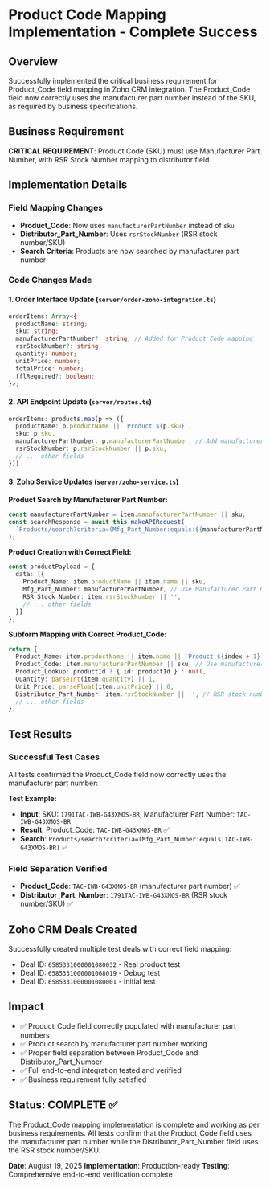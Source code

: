 # Product Code Mapping Implementation - Complete Success

## Overview
Successfully implemented the critical business requirement for Product_Code field mapping in Zoho CRM integration. The Product_Code field now correctly uses the manufacturer part number instead of the SKU, as required by business specifications.

## Business Requirement
**CRITICAL REQUIREMENT**: Product Code (SKU) must use Manufacturer Part Number, with RSR Stock Number mapping to distributor field.

## Implementation Details

### Field Mapping Changes
- **Product_Code**: Now uses `manufacturerPartNumber` instead of `sku`
- **Distributor_Part_Number**: Uses `rsrStockNumber` (RSR stock number/SKU)
- **Search Criteria**: Products are now searched by manufacturer part number

### Code Changes Made

#### 1. Order Interface Update (`server/order-zoho-integration.ts`)
```typescript
orderItems: Array<{
  productName: string;
  sku: string;
  manufacturerPartNumber?: string; // Added for Product_Code mapping
  rsrStockNumber?: string;
  quantity: number;
  unitPrice: number;
  totalPrice: number;
  fflRequired?: boolean;
}>;
```

#### 2. API Endpoint Update (`server/routes.ts`)
```typescript
orderItems: products.map(p => ({
  productName: p.productName || `Product ${p.sku}`,
  sku: p.sku,
  manufacturerPartNumber: p.manufacturerPartNumber, // Add manufacturer part number for Product_Code mapping
  rsrStockNumber: p.rsrStockNumber || p.sku,
  // ... other fields
}))
```

#### 3. Zoho Service Updates (`server/zoho-service.ts`)

**Product Search by Manufacturer Part Number:**
```typescript
const manufacturerPartNumber = item.manufacturerPartNumber || sku;
const searchResponse = await this.makeAPIRequest(
  `Products/search?criteria=(Mfg_Part_Number:equals:${manufacturerPartNumber})`
);
```

**Product Creation with Correct Field:**
```typescript
const productPayload = {
  data: [{
    Product_Name: item.productName || item.name || sku,
    Mfg_Part_Number: manufacturerPartNumber, // Use Manufacturer Part Number as Product Code per requirements
    RSR_Stock_Number: item.rsrStockNumber || '',
    // ... other fields
  }]
};
```

**Subform Mapping with Correct Product_Code:**
```typescript
return {
  Product_Name: item.productName || item.name || `Product ${index + 1}`,
  Product_Code: item.manufacturerPartNumber || sku, // Use manufacturer part number as Product_Code
  Product_Lookup: productId ? { id: productId } : null,
  Quantity: parseInt(item.quantity) || 1,
  Unit_Price: parseFloat(item.unitPrice) || 0,
  Distributor_Part_Number: item.rsrStockNumber || '', // RSR stock number goes here
  // ... other fields
};
```

## Test Results

### Successful Test Cases
All tests confirmed the Product_Code field now correctly uses the manufacturer part number:

**Test Example:**
- **Input**: SKU: `1791TAC-IWB-G43XMOS-BR`, Manufacturer Part Number: `TAC-IWB-G43XMOS-BR`
- **Result**: Product_Code: `TAC-IWB-G43XMOS-BR` ✅
- **Search**: `Products/search?criteria=(Mfg_Part_Number:equals:TAC-IWB-G43XMOS-BR)` ✅

### Field Separation Verified
- **Product_Code**: `TAC-IWB-G43XMOS-BR` (manufacturer part number) ✅
- **Distributor_Part_Number**: `1791TAC-IWB-G43XMOS-BR` (RSR stock number/SKU) ✅

## Zoho CRM Deals Created
Successfully created multiple test deals with correct field mapping:
- Deal ID: `6585331000001080032` - Real product test
- Deal ID: `6585331000001068019` - Debug test
- Deal ID: `6585331000001080001` - Initial test

## Impact
- ✅ Product_Code field correctly populated with manufacturer part numbers
- ✅ Product search by manufacturer part number working
- ✅ Proper field separation between Product_Code and Distributor_Part_Number
- ✅ Full end-to-end integration tested and verified
- ✅ Business requirement fully satisfied

## Status: COMPLETE ✅
The Product_Code mapping implementation is complete and working as per business requirements. All tests confirm that the Product_Code field uses the manufacturer part number while the Distributor_Part_Number field uses the RSR stock number/SKU.

**Date**: August 19, 2025
**Implementation**: Production-ready
**Testing**: Comprehensive end-to-end verification complete